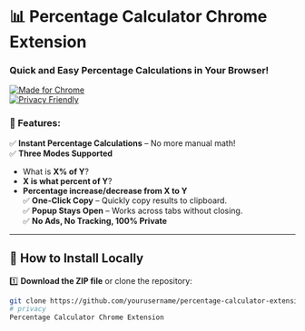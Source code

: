# 📊 Percentage Calculator Chrome Extension

### **Quick and Easy Percentage Calculations in Your Browser!**

[![Made for Chrome](https://img.shields.io/badge/Made_for-Chrome-blue?logo=GoogleChrome)](https://chrome.google.com/webstore/detail/percentage-calculator)  
[![Privacy Friendly](https://img.shields.io/badge/Privacy-Friendly-brightgreen)](#privacy-policy)  

### **🚀 Features:**
✅ **Instant Percentage Calculations** – No more manual math!  
✅ **Three Modes Supported**  
   - What is **X% of Y**?  
   - **X is what percent of Y**?  
   - **Percentage increase/decrease from X to Y**  
✅ **One-Click Copy** – Quickly copy results to clipboard.  
✅ **Popup Stays Open** – Works across tabs without closing.  
✅ **No Ads, No Tracking, 100% Private**  

---

## **🔧 How to Install Locally**
1️⃣ **Download the ZIP file** or clone the repository:
   ```sh
   git clone https://github.com/yourusername/percentage-calculator-extension.git
# privacy
Percentage Calculator Chrome Extension
